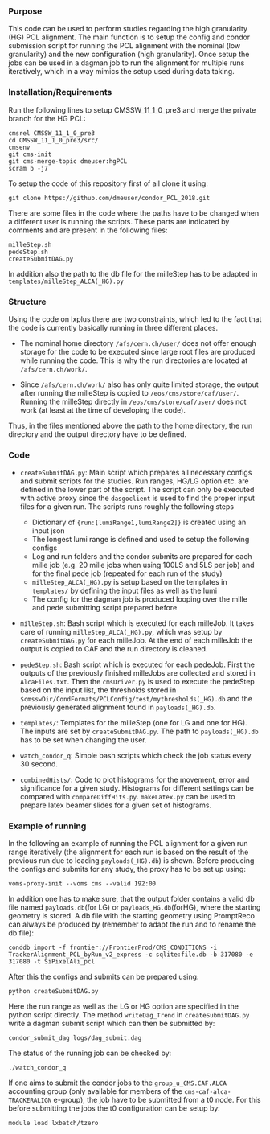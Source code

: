 ### Purpose

This code can be used to perform studies regarding the high granularity (HG) PCL alignment. The main function is to setup the config and condor submission script for running the PCL alignment with the nominal (low granularity) and the new configuration (high granularity). Once setup the jobs can be used in a dagman job to run the alignment for multiple runs iteratively, which in a way mimics the setup used during data taking.

### Installation/Requirements
Run the following lines to setup CMSSW_11_1_0_pre3 and merge the private branch for the HG PCL:
```
cmsrel CMSSW_11_1_0_pre3
cd CMSSW_11_1_0_pre3/src/
cmsenv
git cms-init
git cms-merge-topic dmeuser:hgPCL
scram b -j7
```
To setup the code of this repository first of all clone it using:
```
git clone https://github.com/dmeuser/condor_PCL_2018.git
```
There are some files in the code where the paths have to be changed when a different user is running the scripts. These parts are indicated by comments and are present in the following files:
```
milleStep.sh
pedeStep.sh
createSubmitDAG.py
```
In addition also the path to the db file for the milleStep has to be adapted in `templates/milleStep_ALCA(_HG).py`

### Structure
Using the code on lxplus there are two constraints, which led to the fact that the code is currently basically running in three different places.
* The nominal home directory `/afs/cern.ch/user/` does not offer enough storage for the code to be executed since large root files are produced while running the code. This is why the run directories are located at `/afs/cern.ch/work/`.

* Since `/afs/cern.ch/work/` also has only quite limited storage, the output after running the milleStep is copied to `/eos/cms/store/caf/user/`. Running the milleStep directly in `/eos/cms/store/caf/user/` does not work (at least at the time of developing the code).

Thus, in the files mentioned above the path to the home directory, the run directory and the output directory have to be defined.

### Code
* `createSubmitDAG.py`: Main script which prepares all necessary configs and submit scripts for the studies. Run ranges, HG/LG option etc. are defined in the lower part of the script. The script can only be executed with active proxy since the `dasgoclient` is used to find the proper input files for a given run. The scripts runs roughly the following steps
    * Dictionary of `{run:[lumiRange1,lumiRange2]}` is created using an input json
    * The longest lumi range is defined and used to setup the following configs
    * Log and run folders and the condor submits are prepared for each mille job (e.g. 20 mille jobs when using 100LS and 5LS per job) and for the final pede job (repeated for each run of the study)
    * `milleStep_ALCA(_HG).py` is setup based on the templates in `templates/` by defining the input files as well as the lumi
    * The config for the dagman job is produced looping over the mille and pede submitting script prepared before


* `milleStep.sh`: Bash script which is executed for each milleJob. It takes care of running `milleStep_ALCA(_HG).py`, which was setup by `createSubmitDAG.py` for each milleJob. At the end of each milleJob the output is copied to CAF and the run directory is cleaned.

* `pedeStep.sh`: Bash script which is executed for each pedeJob. First the outputs of the previously finished milleJobs are collected and stored in `AlcaFiles.txt`. Then the `cmsDriver.py` is used to execute the pedeStep based on the input list, the thresholds stored in `$cmsswDir/CondFormats/PCLConfig/test/mythresholds(_HG).db` and the previously generated alignment found in `payloads(_HG).db`.
 
* `templates/`: Templates for the milleStep (one for LG and one for HG). The inputs are set by `createSubmitDAG.py`. The path to `payloads(_HG).db` has to be set when changing the user.
 
* `watch_condor_q`: Simple bash scripts which check the job status every 30 second.
 
* `combinedHists/`: Code to plot histograms for the movement, error and significance for a given study. Histograms for different settings can be compared with `compareDiffHits.py`. `makeLatex.py` can be used to prepare latex beamer slides for a given set of histograms.


### Example of running 
In the following an example of running the PCL alignment for a given run range iteratively (the alignment for each run is based on the result of the previous run due to loading `payloads(_HG).db`) is shown. 
Before producing the configs and submits for any study, the proxy has to be set up using:
```
voms-proxy-init --voms cms --valid 192:00
```
In addition one has to make sure, that the output folder contains a valid db file named `payloads.db`(for LG) or `payloads_HG.db`(forHG), where the starting geometry is stored. A db file with the starting geometry using PromptReco can always be produced by (remember to adapt the run and to rename the db file):
```
conddb_import -f frontier://FrontierProd/CMS_CONDITIONS -i TrackerAlignment_PCL_byRun_v2_express -c sqlite:file.db -b 317080 -e 317080 -t SiPixelAli_pcl
```
After this the configs and submits can be prepared using:
```
python createSubmitDAG.py
```
Here the run range as well as the LG or HG option are specified in the python script directly. The method `writeDag_Trend` in `createSubmitDAG.py` write a dagman submit script which can then be submitted by:
```
condor_submit_dag logs/dag_submit.dag
```
The status of the running job can be checked by:
```
./watch_condor_q
```
If one aims to submit the condor jobs to the `group_u_CMS.CAF.ALCA` accounting group (only available for members of the `cms-caf-alca-TRACKERALIGN` e-group), the job have to be submitted from a t0 node. For this before submitting the jobs the t0 configuration can be setup by:
```
module load lxbatch/tzero
```
